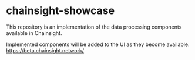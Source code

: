 # chainsight-showcase

This repository is an implementation of the data processing components available in Chainsight.

Implemented components will be added to the UI as they become available.
https://beta.chainsight.network/